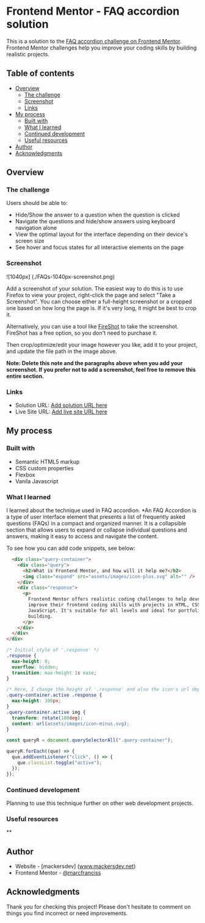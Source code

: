 # Frontend Mentor - FAQ accordion solution

This is a solution to the [FAQ accordion challenge on Frontend Mentor](https://www.frontendmentor.io/challenges/faq-accordion-wyfFdeBwBz). Frontend Mentor challenges help you improve your coding skills by building realistic projects.

## Table of contents

- [Overview](#overview)
  - [The challenge](#the-challenge)
  - [Screenshot](#screenshot)
  - [Links](#links)
- [My process](#my-process)
  - [Built with](#built-with)
  - [What I learned](#what-i-learned)
  - [Continued development](#continued-development)
  - [Useful resources](#useful-resources)
- [Author](#author)
- [Acknowledgments](#acknowledgments)

## Overview

### The challenge

Users should be able to:

- Hide/Show the answer to a question when the question is clicked
- Navigate the questions and hide/show answers using keyboard navigation alone
- View the optimal layout for the interface depending on their device's screen size
- See hover and focus states for all interactive elements on the page

### Screenshot

![1040px] (./FAQs-1040px-screenshot.png)

Add a screenshot of your solution. The easiest way to do this is to use Firefox to view your project, right-click the page and select "Take a Screenshot". You can choose either a full-height screenshot or a cropped one based on how long the page is. If it's very long, it might be best to crop it.

Alternatively, you can use a tool like [FireShot](https://getfireshot.com/) to take the screenshot. FireShot has a free option, so you don't need to purchase it.

Then crop/optimize/edit your image however you like, add it to your project, and update the file path in the image above.

**Note: Delete this note and the paragraphs above when you add your screenshot. If you prefer not to add a screenshot, feel free to remove this entire section.**

### Links

- Solution URL: [Add solution URL here](https://your-solution-url.com)
- Live Site URL: [Add live site URL here](https://your-live-site-url.com)

## My process

### Built with

- Semantic HTML5 markup
- CSS custom properties
- Flexbox
- Vanila Javascript

### What I learned

I learned about the technique used in FAQ accordion.
\*An FAQ Accordion is a type of user interface element that presents a list of frequently asked questions (FAQs) in a compact and organized manner. It is a collapsible section that allows users to expand or collapse individual questions and answers, making it easy to access and navigate the content.

To see how you can add code snippets, see below:

```html
  <div class="query-container">
    <div class="query">
      <h2>What is Frontend Mentor, and how will it help me?</h2>
      <img class="expand" src="assets/images/icon-plus.svg" alt="" />
    </div>
    <div class="response">
      <p>
        Frontend Mentor offers realistic coding challenges to help developers
        improve their frontend coding skills with projects in HTML, CSS, and
        JavaScript. It's suitable for all levels and ideal for portfolio
        building.
      </p>
    </div>
  </div>
</div>
```

```css
/* Initial style of '.response' */
.response {
  max-height: 0;
  overflow: hidden;
  transition: max-height 1s ease;
}

/* Here, I change the height of '.response' and also the icon's url depending on status (active or not) */
.query-container.active .response {
  max-height: 300px;
}
.query-container.active img {
  transform: rotate(180deg);
  content: url(assets/images/icon-minus.svg);
}
```

```js
const queryR = document.querySelectorAll(".query-container");

queryR.forEach((que) => {
  que.addEventListener("click", () => {
    que.classList.toggle("active");
  });
});
```

### Continued development

Planning to use this technique further on other web development projects.

### Useful resources

\*\*

## Author

- Website - [mackersdev] (www.mackersdev.net)
- Frontend Mentor - [@marcfranciss](https://www.frontendmentor.io/profile/marcfranciss)

## Acknowledgments

Thank you for checking this project! Please don't hesitate to comment on things you find incorrect or need improvements.
